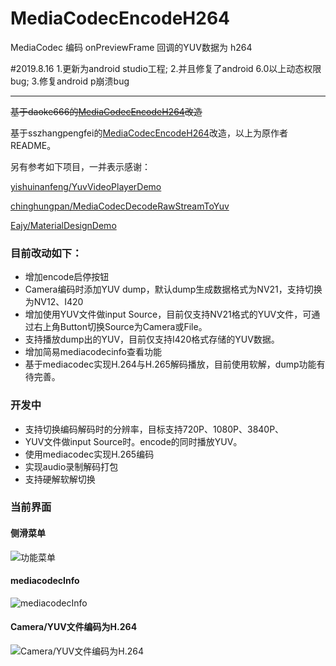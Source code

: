 # MediaCodecEncodeH264


MediaCodec 编码 onPreviewFrame 回调的YUV数据为 h264

#2019.8.16
1.更新为android studio工程;
2.并且修复了android 6.0以上动态权限bug;
3.修复android p崩溃bug




---

~~基于daoke666的[MediaCodecEncodeH264](https://github.com/daoke666/MediaCodecEncodeH264)改造~~

基于sszhangpengfei的[MediaCodecEncodeH264](https://github.com/sszhangpengfei/MediaCodecEncodeH264)改造，以上为原作者README。

另有参考如下项目，一并表示感谢：

[yishuinanfeng/YuvVideoPlayerDemo](https://github.com/yishuinanfeng/YuvVideoPlayerDemo)

[chinghungpan/MediaCodecDecodeRawStreamToYuv](https://github.com/chinghungpan/MediaCodecDecodeRawStreamToYuv)

[Eajy/MaterialDesignDemo](https://github.com/Eajy/MaterialDesignDemo)



### 目前改动如下：

- 增加encode启停按钮
- Camera编码时添加YUV dump，默认dump生成数据格式为NV21，支持切换为NV12、I420
- 增加使用YUV文件做input Source，目前仅支持NV21格式的YUV文件，可通过右上角Button切换Source为Camera或File。
- 支持播放dump出的YUV，目前仅支持I420格式存储的YUV数据。
- 增加简易mediacodecinfo查看功能
- 基于mediacodec实现H.264与H.265解码播放，目前使用软解，dump功能有待完善。

### 开发中
- 支持切换编码解码时的分辨率，目标支持720P、1080P、3840P、
- YUV文件做input Source时。encode的同时播放YUV。
- 使用mediacodec实现H.265编码
- 实现audio录制解码打包
- 支持硬解软解切换


### 当前界面
#### 侧滑菜单
![功能菜单](https://raw.githubusercontent.com/muzhiyun/MediaCodecEncodeH264/Screenshot/Screenshot_20201212-152814.png)

#### mediacodecInfo
![mediacodecInfo](https://raw.githubusercontent.com/muzhiyun/MediaCodecEncodeH264/Screenshot/Screenshot_20201212-152820.png)

#### Camera/YUV文件编码为H.264
![Camera/YUV文件编码为H.264](https://raw.githubusercontent.com/muzhiyun/MediaCodecEncodeH264/Screenshot/Screenshot_20201212-152842.png)